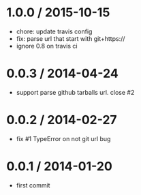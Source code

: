 
1.0.0 / 2015-10-15
==================

 * chore: update travis config
 * fix: parse url that start with git+https://
 * ignore 0.8 on travis ci

0.0.3 / 2014-04-24
==================

 * support parse github tarballs url. close #2

0.0.2 / 2014-02-27 
==================

  * fix #1 TypeError on not git url bug

0.0.1 / 2014-01-20 
==================

  * first commit

